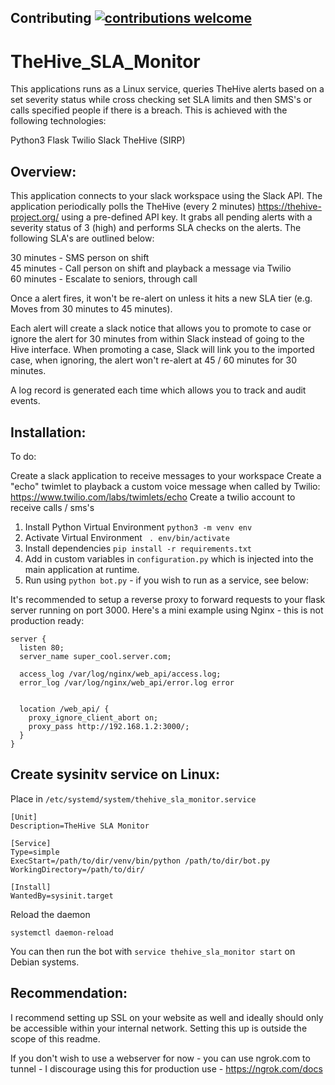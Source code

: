 ## Contributing [![contributions welcome](https://img.shields.io/badge/contributions-welcome-brightgreen.svg?style=flat)](https://github.com/JoshuaSmeda/TheHive_SLA_Monitor/issues)

# TheHive_SLA_Monitor
This applications runs as a Linux service, queries TheHive alerts based on a set severity status while cross checking set SLA limits and then SMS's or calls specified people if there is a breach. This is achieved with the following technologies:

Python3
Flask
Twilio
Slack
TheHive (SIRP)

## Overview:

This application connects to your slack workspace using the Slack API. The application periodically polls the TheHive (every 2 minutes) https://thehive-project.org/ using a pre-defined API key. It grabs all pending alerts with a severity status of 3 (high) and performs SLA checks on the alerts. The following SLA's are outlined below:

30 minutes - SMS person on shift <br>
45 minutes - Call person on shift and playback a message via Twilio<br>
60 minutes - Escalate to seniors, through call <br>

Once a alert fires, it won't be re-alert on unless it hits a new SLA tier (e.g. Moves from 30 minutes to 45 minutes).

Each alert will create a slack notice that allows you to promote to case or ignore the alert for 30 minutes from within Slack instead of going to the Hive interface. When promoting a case, Slack will link you to the imported case, when ignoring, the alert won't re-alert at 45 / 60 minutes for 30 minutes.

A log record is generated each time which allows you to track and audit events.

## Installation:

To do:

Create a slack application to receive messages to your workspace
Create a "echo" twimlet to playback a custom voice message when called by Twilio: https://www.twilio.com/labs/twimlets/echo
Create a twilio account to receive calls / sms's

1. Install Python Virtual Environment ```python3 -m venv env```
2. Activate Virtual Environment ``` . env/bin/activate```
3. Install dependencies ```pip install -r requirements.txt```
4. Add in custom variables in ```configuration.py``` which is injected into the main application at runtime.
5. Run using ```python bot.py``` - if you wish to run as a service, see below:

It's recommended to setup a reverse proxy to forward requests to your flask server running on port 3000. Here's a mini example using Nginx - this is not production ready:

```
server {
  listen 80;
  server_name super_cool.server.com;

  access_log /var/log/nginx/web_api/access.log;
  error_log /var/log/nginx/web_api/error.log error
  

  location /web_api/ {
    proxy_ignore_client_abort on;
    proxy_pass http://192.168.1.2:3000/;
  }
}

```

## Create sysinitv service on Linux:

Place in ```/etc/systemd/system/thehive_sla_monitor.service```
```
[Unit]
Description=TheHive SLA Monitor

[Service]
Type=simple
ExecStart=/path/to/dir/venv/bin/python /path/to/dir/bot.py
WorkingDirectory=/path/to/dir/

[Install]
WantedBy=sysinit.target
```

Reload the daemon

```systemctl daemon-reload```

You can then run the bot with ```service thehive_sla_monitor start``` on Debian systems.

## Recommendation:

I recommend setting up SSL on your website as well and ideally should only be accessible within your internal network. Setting this up is outside the scope of this readme.

If you don't wish to use a webserver for now - you can use ngrok.com to tunnel - I discourage using this for production use - https://ngrok.com/docs
